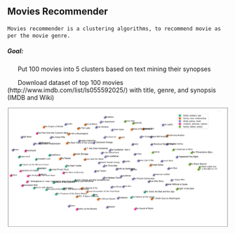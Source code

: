 ## Movies Recommender
	Movies recommender is a clustering algorithms, to recommend movie as per the movie genre.
##### Goal: 
<p>&nbsp; &nbsp; &nbsp;  Put 100 movies into 5 clusters based on text mining their synopses	</p>
<p>&nbsp; &nbsp; &nbsp;  Download dataset of top 100 movies (http://www.imdb.com/list/ls055592025/) with title, genre, and synopsis (IMDB and Wiki) </p>



![pclass](https://github.com/sksumanta/DatascienceNml/blob/master/AllProjectImages/moviesClustering/movieCluster.PNG)




